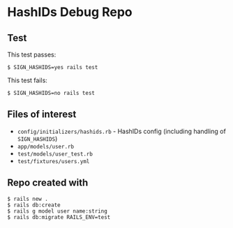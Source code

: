 HashIDs Debug Repo
==================================================

Test
--------------------------------------------------

This test passes:

    $ SIGN_HASHIDS=yes rails test

This test fails:

    $ SIGN_HASHIDS=no rails test


Files of interest
--------------------------------------------------

- `config/initializers/hashids.rb` - HashIDs config (including handling of 
  `SIGN_HASHIDS`)
- `app/models/user.rb`
- `test/models/user_test.rb`
- `test/fixtures/users.yml`


Repo created with
--------------------------------------------------

    $ rails new .
    $ rails db:create
    $ rails g model user name:string
    $ rails db:migrate RAILS_ENV=test
